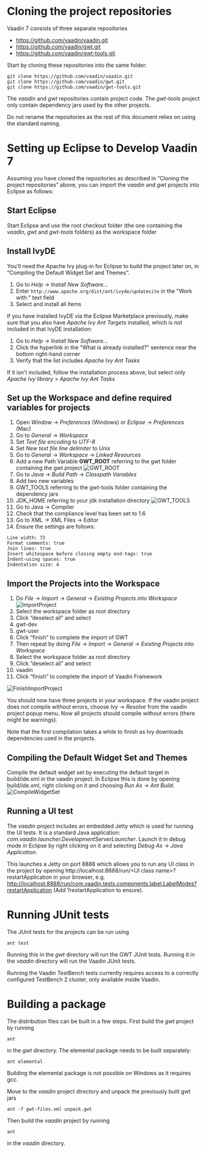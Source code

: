 Cloning the project repositories
======

Vaadin 7 consists of three separate repositories
* https://github.com/vaadin/vaadin.git
* https://github.com/vaadin/gwt.git
* https://github.com/vaadin/gwt-tools.git

Start by cloning these repositories into the same folder:
<pre><code>git clone https://github.com/vaadin/vaadin.git
git clone https://github.com/vaadin/gwt.git
git clone https://github.com/vaadin/gwt-tools.git</code></pre>

The *vaadin* and *gwt* repositories contain project code. The *gwt-tools* project only contain dependency jars used by the other projects.

Do not rename the repositories as the rest of this document relies on using the standard naming.

Setting up Eclipse to Develop Vaadin 7
=========
Assuming you have cloned the repositories as described in “Cloning the project repositories” above, you can import the *vaadin* and *gwt* projects into Eclipse as follows:

Start Eclipse
-------------
Start Eclipse and use the root checkout folder (the one containing the *vaadin*, *gwt* and *gwt-tools* folders) as the workspace folder

Install IvyDE
---------
You'll need the Apache Ivy plug-in for Eclipse to build the project later on, in “Compiling the Default Widget Set and Themes”.

1. Go to *Help* -> *Install New Software...*
1. Enter `http://www.apache.org/dist/ant/ivyde/updatesite` in the "Work with:" text field
1. Select and install all items

If you have installed IvyDE via the Eclipse Marketplace previously, make sure that you also have *Apache Ivy Ant Targets* installed, which is not included in that IvyDE installation:

1. Go to *Help* -> *Install New Software...*
1. Click the hyperlink in the "What is already installed?" sentence near the bottom right-hand corner
1. Verify that the list includes *Apache Ivy Ant Tasks*

If it isn't included, follow the installation process above, but select only *Apache Ivy library* > *Apache Ivy Ant Tasks*

Set up the Workspace and define required variables for projects
--------
1. Open *Window* -> *Preferences* (Windows) or *Eclipse* -> *Preferences* (Mac)
1. Go to *General* ->  *Workspace*
 1. Set *Text file encoding* to *UTF-8*
 1. Set *New text file line delimiter* to *Unix*
1. Go to *General* ->  *Workspace* -> *Linked Resources*
1. Add a new Path Variable **GWT_ROOT** referring to the gwt folder containing the gwt project
![GWT_ROOT](http://f.cl.ly/items/430q0H0z3t362Z1A1n3L/LinkedResources.png "Defining GWT_ROOT")
1. Go to *Java* -> *Build Path* -> *Classpath Variables*
1. Add two new variables
  1. GWT_TOOLS referring to the gwt-tools folder containing the dependency jars
  1. JDK_HOME referring to your jdk installation directory 
     ![GWT_TOOLS](http://f.cl.ly/items/1k2Z1n2v0p0y3l0X0D1G/ClasspathVars.png "Defining GWT_TOOLS")
1. Go to Java -> Compiler
  1. Check that the compliance level has been set to 1.6
1. Go to XML -> XML Files -> Editor
 1. Ensure the settings are follows:
<pre><code>Line width: 72
Format comments: true
Join lines: true
Insert whitespace before closing empty end-tags: true
Indent-using spaces: true
Indentation size: 4
</code></pre>

Import the Projects into the Workspace
------------
1. Do *File* -> *Import* -> *General* -> *Existing Projects into Workspace*
![ImportProject](http://f.cl.ly/items/0G361519182v1z2T1o1O/Import.png "Import project")
1. Select the workspace folder as root directory
1. Click “deselect all” and select
  1. gwt-dev
  2. gwt-user
1. Click “finish” to complete the import of GWT
1. Then repeat by doing *File* -> *Import* -> *General* -> *Existing Projects into Workspace*
1. Select the workspace folder as root directory
1. Click “deselect all” and select
  1. vaadin
1. Click “finish” to complete the import of Vaadin Framework

![FinishImportProject](http://cl.ly/image/2W3S0P2c2p1t/Import2.png "Finishing Project Import")

You should now have three projects in your workspace. If the vaadin project does not compile without errors, choose *Ivy* -> *Resolve* from the vaadin project popup menu. Now all projects should compile without errors (there might be warnings).

Note that the first compilation takes a while to finish as Ivy downloads dependencies used in the projects.

Compiling the Default Widget Set and Themes
--------
Compile the default widget set by executing the default target in build/ide.xml in the vaadin project. 
In Eclipse this is done by opening build/ide.xml, right clicking on it and choosing *Run As* -> *Ant Build*.
![CompileWidgetSet](http://cl.ly/image/1R43162b282e/build.png "Compiling the Widget Set")

Running a UI test
------
The *vaadin* project includes an embedded Jetty which is used for running the UI tests. 
It is a standard Java application: *com.vaadin.launcher.DevelopmentServerLauncher*. 
Launch it in debug mode in Eclipse by right clicking on it and selecting *Debug As* -> *Java Application*.

This launches a Jetty on port 8888 which allows you to run any UI class in the project by opening http://localhost:8888/run/&lt;UI class name&gt;?restartApplication in your browser, e.g. [http://localhost:8888/run/com.vaadin.tests.components.label.LabelModes?restartApplication](http://localhost:8888/run/com.vaadin.tests.components.label.LabelModes?restartApplication) (Add ?restartApplication to ensure).

Running JUnit tests
=====
The JUnit tests for the projects can be run using
<pre><code>ant test</code></pre>

Running this in the *gwt* directory will run the GWT JUnit tests.
Running it in the *vaadin* directory will run the Vaadin JUnit tests.

Running the Vaadin TestBench tests currently requires access to a correctly configured TestBench 2 cluster, only available inside Vaadin.

Building a package
=====
The distribution files can be built in a few steps. First build the *gwt* project by running 
<pre><code>ant</code></pre>
in the *gwt* directory. The elemental package needs to be built separately:
<pre><code>ant elemental</code></pre>
Building the elemental package is not possible on Windows as it requires gcc.

Move to the *vaadin* project directory and unpack the previously built gwt jars
<pre><code>ant -f gwt-files.xml unpack.gwt</code></pre>
Then build the *vaadin* project by running
<pre><code>ant</code></pre>
in the *vaadin* directory.

